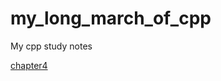 # my_long_march_of_cpp
My cpp study notes

[chapter4](https://github.com/JimmyTang178/my_long_march_of_cpp/blob/master/%E7%AC%AC4%E7%AB%A0-%E8%A1%A8%E8%BE%BE%E5%BC%8F.md)
